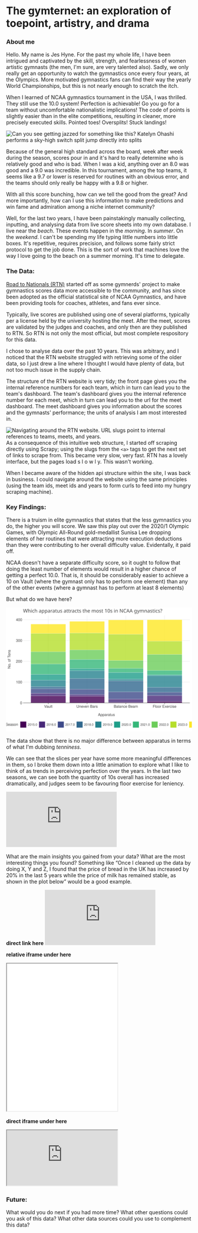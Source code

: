 # The gymternet: an exploration of toepoint, artistry, and drama

### About me

Hello. My name is Jes Hyne. For the past my whole life, I have been intrigued and captivated by the skill, strength, and fearlessness of women artistic gymnasts (the men, I'm sure, are very talented also). Sadly, we only really get an opportunity to watch the gymnastics once every four years, at the Olympics. More motivated gymnastics fans can find their way the yearly World Championships, but this is not nearly enough to scratch the itch.
 
When I learned of NCAA gymnastics tournament in the USA, I was thrilled. They still use the 10.0 system! Perfection is achievable! Go you go for a team without uncomfortable nationalistic implications! The code of points is slightly easier than in the elite competitions, resulting in cleaner, more precisely executed skills. Pointed toes! Oversplits! Stuck landings!

![Can you see getting jazzed for something like this? Katelyn Ohashi performs a sky-high switch split jump directly into splits](https://media3.giphy.com/media/v1.Y2lkPTc5MGI3NjExN2N3MzE2NWp0OTZoZDFrczE5N21idWJ3OGdiN3Uwbm13MWNpZ29meiZlcD12MV9pbnRlcm5hbF9naWZfYnlfaWQmY3Q9Zw/g4IP1VnrIUNRxKygV6/giphy.webp)

Because of the general high standard across the board, week after week during the season, scores pour in and it's hard to really determine who is relatively good and who is bad. When I was a kid, anything over an 8.0 was good and a 9.0 was incredible. In this tournament, among the top teams, it seems like a 9.7 or lower is reserved for routines with an obvious error, and the teams should only really be happy with a 9.8 or higher.

With all this score bunching, how can we tell the good from the great? And more importantly, how can I use this information to make predictions and win fame and admiration among a niche internet community? 

Well, for the last two years, I have been painstakingly manually collecting, inputting, and analysing data from live score sheets into my own database. I live near the *beach*. These events happen in the *morning*. In *summer*. On the *weekend*. I can't be spending my life typing little numbers into little boxes. It's repetitive, requires precision, and follows some fairly strict protocol to get the job done. This is the sort of work that machines love the way I love going to the beach on a summer morning. It's time to delegate.

### The Data: 

[Road to Nationals (RTN)]('https://roadtonationals.com/results/index.php') started off as some gymnerds' project to make gymnastics scores data more accessible to the community, and has since been adopted as the official statistical site of NCAA Gymnastics, and have been providing tools for coaches, athletes, and fans ever since.

Typically, live scores are published using one of several platforms, typically per a license held by the university hosting the meet. After the meet, scores are validated by the judges and coaches, and only then are they published to RTN. So RTN is not only the most official, but most complete respository for this data.

I chose to analyse data over the past 10 years. This was arbitrary, and I noticed that the RTN website struggled with retrieving some of the older data, so I just drew a line where I thought I would have plenty of data, but not too much issue in the supply chain.

The structure of the RTN website is very tidy; the front page gives you the internal reference numbers for each team, which in turn can lead you to the team's dashboard. The team's dashboard gives you the internal reference number for each meet, which in turn can lead you to the url for the meet dashboard. The meet dashboard gives you information about the scores and the gymnasts' performance; the units of analysis I am most interested in.

![Navigating around the RTN website. URL slugs point to internal references to teams, meets, and years.](https://github.com/user-attachments/assets/297ddf3f-de9e-48e5-9bd7-17b9cd82d35f)
As a consequence of this intuitive web structure, I started off scraping directly using Scrapy; using the slugs from the `<a>` tags to get the next set of links to scrape from. This became very slow, very fast. RTN has a lovely interface, but the pages load s l o w l y. This wasn't working.

When I became aware of the hidden api structure within the site, I was back in business. I could navigate around the website using the same principles (using the team ids, meet ids and years to form curls to feed into my hungry scraping machine).


### Key Findings: 

There is a truism in elite gymnastics that states that the less gymnastics you do, the higher you will score. We saw this play out over the 2020/1 Olympic Games, with Olympic All-Round gold-medallist Sunisa Lee dropping elements of her routines that were attracting more execution deductions than they were contributing to her overall difficulty value. Evidentally, it paid off.

NCAA doesn't have a separate difficulty score, so it ought to follow that doing the least number of elements would result in a higher chance of getting a perfect 10.0. That is, it should be considerably easier to achieve a 10 on Vault (where the gymnast only has to perform one element) than any of the other events (where a gymnast has to perform at least 8 elements)

But what do we have here?

![A plot comparing the total number of 10s achieved across all apparatus from 2015-2024](https://github.com/LSE-ME204/me204-2024-project-jesatuts2/blob/main/docs/figures/01.%20tenniest_apparatus_ever.svg)

The data show that there is no major difference between apparatus in terms of what I'm dubbing *tenniness*.

We can see that the slices per year have some more meaningful differences in them, so I broke them down into a little animation to explore what I like to think of as trends in perceiving perfection over the years. In the last two seasons, we can see both the quantity of 10s overall has increased dramatically, and judges seem to be favouring floor exercise for leniency.

![A plot comparing the total number of 10s achieved across all apparatus from 2015-2024](https://github.com/LSE-ME204/me204-2024-project-jesatuts2/blob/main/docs/figures/02.%20tenniest_apparatus_per_year.html)

What are the main insights you gained from your data? What are the most interesting things you found? Something like “Once I cleaned up the data by doing X, Y and Z, I found that the price of bread in the UK has increased by 20% in the last 5 years while the price of milk has remained stable, as shown in the plot below” would be a good example.

**direct link here**
![text](https://lse-me204.github.io/me204-2024-project-jesatuts2/figures/02.%20tenniest_apparatus_per_year.html)

**relative iframe under here**
<iframe src="figures/02.%20tenniest_apparatus_per_year.html" title="Tenniest apparatus per year width="800" height="400""></iframe>

**direct iframe under here**
<iframe src="https://lse-me204.github.io/me204-2024-project-jesatuts2/figures/02.%20tenniest_apparatus_per_year.html"></iframe>

### Future: 
What would you do next if you had more time? What other questions could you ask of this data? What other data sources could you use to complement this data?
